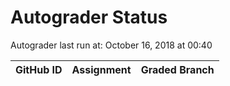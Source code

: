 # Autograder Status
Autograder last run at: October 16, 2018 at 00:40

| GitHub ID | Assignment | Graded Branch |
|-----------|------------|---------------|
